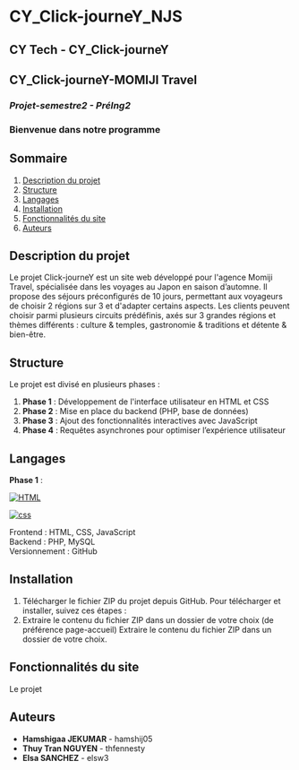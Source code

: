 # CY_Click-journeY_NJS
## **************CY Tech - CY_Click-journeY**************
## **************CY_Click-journeY-MOMIJI Travel**************

### ***Projet-semestre2 - PréIng2***
### **Bienvenue dans notre programme**


## Sommaire
1. [Description du projet](#description-du-projet)
2. [Structure](#structure)
3. [Langages](#langages)
4. [Installation](#installation)
5. [Fonctionnalités du site](#fonctionnalités-du-site)
6. [Auteurs](#auteurs)

## Description du projet     
Le projet Click-journeY est un site web développé pour l'agence Momiji Travel, spécialisée dans les voyages au Japon en saison d’automne. Il propose des séjours préconfigurés de 10 jours, permettant aux voyageurs de choisir 2 régions sur 3 et d'adapter certains aspects. Les clients peuvent choisir parmi plusieurs circuits prédéfinis, axés sur 3 grandes régions et thèmes différents : culture & temples, gastronomie & traditions et détente & bien-être.

## Structure  
Le projet est divisé en plusieurs phases : 
1. **Phase 1** : Développement de l'interface utilisateur en HTML et CSS
2. **Phase 2** : Mise en place du backend (PHP, base de données)  
3. **Phase 3** : Ajout des fonctionnalités interactives avec JavaScript
4. **Phase 4** : Requêtes asynchrones pour optimiser l’expérience utilisateur  

## Langages    
**Phase 1** :  

[HTML]: https://img.shields.io/badge/HTML-E34F26?style=for-the-badge&logo=html5&logoColor=white
[HTML-url]: https://developer.mozilla.org/fr/docs/Web/HTML

[![HTML][HTML]][HTML-url]

[css]: https://img.shields.io/badge/css-1572B6?style=for-the-badge&logo=css3&logoColor=white&color=blue
[css-url]: https://developer.mozilla.org/fr/docs/Web/CSS/Reference

[![css][css]][css-url]


Frontend : HTML, CSS, JavaScript  
Backend : PHP, MySQL  
Versionnement : GitHub  

## Installation   
1. Télécharger le fichier ZIP du projet depuis GitHub. Pour télécharger et installer, suivez ces étapes :
2. Extraire le contenu du fichier ZIP dans un dossier de votre choix (de préférence page-accueil)
Extraire le contenu du fichier ZIP dans un dossier de votre choix.

## Fonctionnalités du site     
Le projet

## Auteurs    
- **Hamshigaa JEKUMAR** - hamshij05  
- **Thuy Tran NGUYEN** - thfennesty  
- **Elsa SANCHEZ** - elsw3 
